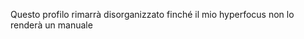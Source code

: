 Questo profilo rimarrà disorganizzato finché il mio hyperfocus non lo renderà un manuale 

<!---
AndreaDonato/AndreaDonato is a ✨ special ✨ repository because its `README.md` (this file) appears on your GitHub profile.
You can click the Preview link to take a look at your changes.
--->

